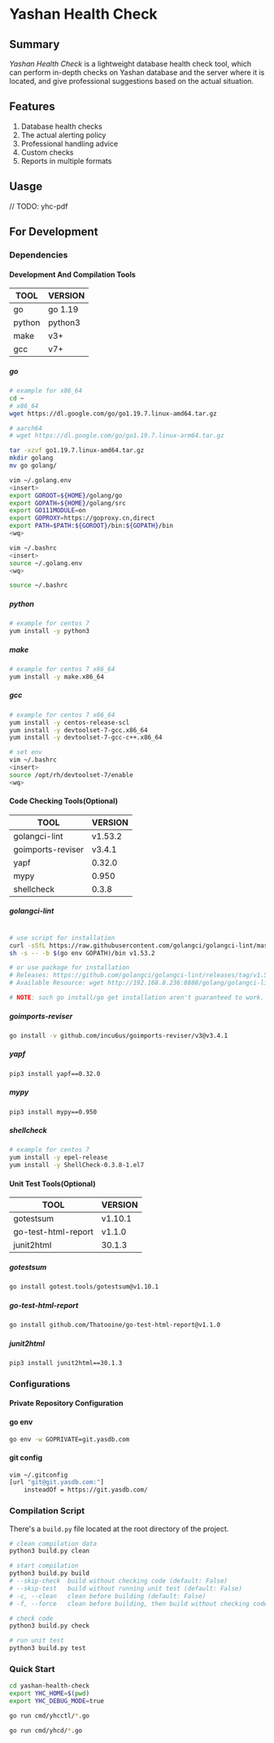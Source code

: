 # Yashan Health Check

## Summary

*Yashan Health Check* is a lightweight database health check tool, which can perform in-depth checks on Yashan database and the server where it is located, and give professional suggestions based on the actual situation.

## Features

1. Database health checks
2. The actual alerting policy
3. Professional handling advice
4. Custom checks
5. Reports in multiple formats

## Uasge

// TODO: yhc-pdf

## For Development

### Dependencies

#### Development And Compilation Tools

| TOOL   | VERSION |
| ------ | ------- |
| go     | go 1.19 |
| python | python3 |
| make   | v3+     |
| gcc    | v7+     |

##### go

```bash
# example for x86_64
cd ~
# x86_64
wget https://dl.google.com/go/go1.19.7.linux-amd64.tar.gz

# aarch64 
# wget https://dl.google.com/go/go1.19.7.linux-arm64.tar.gz

tar -xzvf go1.19.7.linux-amd64.tar.gz
mkdir golang
mv go golang/

vim ~/.golang.env
<insert>
export GOROOT=${HOME}/golang/go
export GOPATH=${HOME}/golang/src
export GO111MODULE=on
export GOPROXY=https://goproxy.cn,direct
export PATH=$PATH:${GOROOT}/bin:${GOPATH}/bin
<wq>

vim ~/.bashrc
<insert>
source ~/.golang.env
<wq>

source ~/.bashrc
```

##### python

```bash
# example for centos 7
yum install -y python3
```

##### make

```bash
# example for centos 7 x86_64
yum install -y make.x86_64
```

##### gcc

```bash
# example for centos 7 x86_64
yum install -y centos-release-scl
yum install -y devtoolset-7-gcc.x86_64
yum install -y devtoolset-7-gcc-c++.x86_64

# set env
vim ~/.bashrc
<insert>
source /opt/rh/devtoolset-7/enable
<wq>
```

#### Code Checking Tools(Optional)

| TOOL              | VERSION |
| ----------------- | ------- |
| golangci-lint     | v1.53.2 |
| goimports-reviser | v3.4.1  |
| yapf              | 0.32.0  |
| mypy              | 0.950   |
| shellcheck        | 0.3.8   |

##### golangci-lint

```bash

# use script for installation
curl -sSfL https://raw.githubusercontent.com/golangci/golangci-lint/master/install.sh |\
sh -s -- -b $(go env GOPATH)/bin v1.53.2

# or use package for installation
# Releases: https://github.com/golangci/golangci-lint/releases/tag/v1.53.2
# Available Resource: wget http://192.168.8.236:8888/golang/golangci-lint-1.53.2-linux-amd64.tar.gz

# NOTE: such go install/go get installation aren't guaranteed to work. We recommend using binary installation.
```

##### goimports-reviser

```bash
go install -v github.com/incu6us/goimports-reviser/v3@v3.4.1
```

##### yapf

```bash
pip3 install yapf==0.32.0
```

##### mypy

```bash
pip3 install mypy==0.950
```

##### shellcheck

```bash
# example for centos 7
yum install -y epel-release
yum install -y ShellCheck-0.3.8-1.el7
```

#### Unit Test Tools(Optional)

| TOOL                | VERSION |
| ------------------- | ------- |
| gotestsum           | v1.10.1 |
| go-test-html-report | v1.1.0  |
| junit2html          | 30.1.3  |

##### gotestsum

```bash
go install gotest.tools/gotestsum@v1.10.1
```

##### go-test-html-report

```bash
go install github.com/Thatooine/go-test-html-report@v1.1.0
```

##### junit2html

```bash
pip3 install junit2html==30.1.3
```

### Configurations

#### Private Repository Configuration

#### go env

```bash
go env -w GOPRIVATE=git.yasdb.com
```

#### git config

```bash
vim ~/.gitconfig
[url "git@git.yasdb.com:"]
    insteadOf = https://git.yasdb.com/
```

### Compilation Script

There's a `build.py` file located at the root directory of the project.

```bash
# clean compilation data
python3 build.py clean

# start compilation
python3 build.py build
# --skip-check  build without checking code (default: False)
# --skip-test   build without running unit test (default: False)
# -c, --clean   clean before building (default: False)
# -f, --force   clean before building, then build without checking code and running unit test (default: False)

# check code
python3 build.py check

# run unit test
python3 build.py test
```

### Quick Start

```bash
cd yashan-health-check
export YHC_HOME=$(pwd)
export YHC_DEBUG_MODE=true

go run cmd/yhcctl/*.go

go run cmd/yhcd/*.go
```

